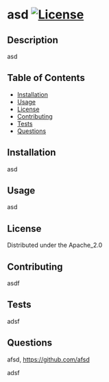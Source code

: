 # asd   [![License](https://img.shields.io/badge/License-Apache_2.0-green.svg)](https://opensource.org/licenses/Apache-2.0)

## Description

asd

## Table of Contents

<ul>
    <li><a href="#installation">Installation</a></li>
    <li><a href="#usage">Usage</a></li>
    <li><a href="#license">License</a></li>
    <li><a href="#contributing">Contributing</a></li>
    <li><a href="#tests">Tests</a></li>
    <li><a href="#questions">Questions</a></li>
</ul>

## Installation

asd

## Usage

asd

## License

Distributed under the Apache_2.0

## Contributing

asdf

## Tests

adsf

## Questions
afsd, https://github.com/afsd

adsf

